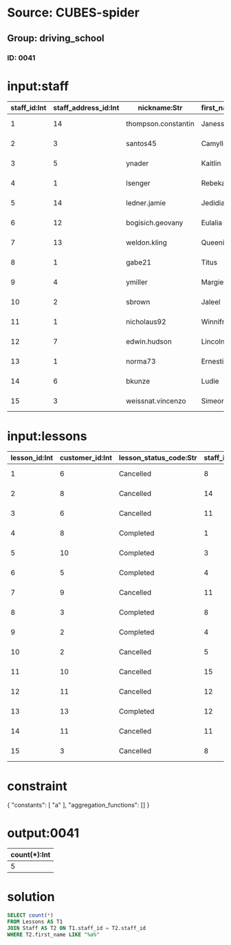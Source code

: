 # Source: CUBES-spider
## Group: driving_school
### ID: 0041

# input:staff

| staff_id:Int | staff_address_id:Int | nickname:Str | first_name:Str | middle_name:Str | last_name:Str | date_of_birth:Str | date_joined_staff:Str | date_left_staff:Str |
|---|---|---|---|---|---|---|---|---|
| 1 | 14 | thompson.constantin | Janessa | Amara | Sawayn | 2010-12-08 16:55:14 | 2017-04-27 03:21:26 | 2018-03-23 22:53:12 |
| 2 | 3 | santos45 | Camylle | Icie | Weissnat | 2015-08-01 13:22:43 | 2016-06-06 08:54:28 | 2018-03-10 15:25:00 |
| 3 | 5 | ynader | Kaitlin | Stephania | Mertz | 1994-05-17 05:32:11 | 2018-01-02 12:24:24 | 2018-03-24 10:11:08 |
| 4 | 1 | lsenger | Rebekah | Sherwood | Hermann | 2003-01-16 06:29:11 | 2017-10-21 17:20:57 | 2018-03-04 17:13:53 |
| 5 | 14 | ledner.jamie | Jedidiah | Dejon | Herzog | 2015-08-10 11:37:39 | 2016-05-16 20:56:53 | 2018-03-08 04:23:14 |
| 6 | 12 | bogisich.geovany | Eulalia | Tre | Maggio | 1998-04-27 12:55:05 | 2017-08-27 19:19:44 | 2018-02-28 08:26:10 |
| 7 | 13 | weldon.kling | Queenie | Madelyn | Macejkovic | 2007-06-11 20:03:28 | 2017-06-04 14:30:41 | 2018-03-08 05:16:29 |
| 8 | 1 | gabe21 | Titus | Duane | Durgan | 2005-05-02 06:23:36 | 2016-05-26 00:55:07 | 2018-03-05 18:30:12 |
| 9 | 4 | ymiller | Margie | Caesar | Doyle | 1995-06-03 08:09:17 | 2017-12-22 03:06:32 | 2018-03-08 12:31:16 |
| 10 | 2 | sbrown | Jaleel | Maiya | Rogahn | 1996-09-24 09:51:42 | 2016-06-05 22:22:23 | 2018-03-14 07:14:37 |
| 11 | 1 | nicholaus92 | Winnifred | Liam | Jast | 2000-06-13 18:09:11 | 2016-05-01 02:22:45 | 2018-03-09 05:08:35 |
| 12 | 7 | edwin.hudson | Lincoln | Benny | Carroll | 1996-03-09 08:19:49 | 2016-11-05 01:43:52 | 2018-03-06 23:17:41 |
| 13 | 1 | norma73 | Ernestina | Clarabelle | Mraz | 2004-05-19 14:11:13 | 2016-11-13 20:44:23 | 2018-02-26 17:56:31 |
| 14 | 6 | bkunze | Ludie | Ulices | Kuphal | 2000-11-16 06:55:12 | 2017-08-30 15:08:37 | 2018-03-02 01:48:15 |
| 15 | 3 | weissnat.vincenzo | Simeon | Mayra | Turner | 1997-03-29 10:55:45 | 2017-02-20 18:45:20 | 2018-03-01 17:10:03 |

# input:lessons

| lesson_id:Int | customer_id:Int | lesson_status_code:Str | staff_id:Int | vehicle_id:Int | lesson_date:Str | lesson_time:Str | price:Dbl |
|---|---|---|---|---|---|---|---|
| 1 | 6 | Cancelled | 8 | 3 | 2018-02-28 10:55:36 | 5 | 199.0 |
| 2 | 8 | Cancelled | 14 | 3 | 2018-03-07 16:12:36 | 6 | 167.0 |
| 3 | 6 | Cancelled | 11 | 2 | 2018-03-03 15:10:16 | 3 | 352.0 |
| 4 | 8 | Completed | 1 | 2 | 2018-03-17 19:02:07 | 9 | 306.0 |
| 5 | 10 | Completed | 3 | 2 | 2018-03-12 00:41:59 | 9 | 295.0 |
| 6 | 5 | Completed | 4 | 2 | 2018-03-07 22:03:49 | 6 | 492.0 |
| 7 | 9 | Cancelled | 11 | 1 | 2018-03-08 16:05:05 | 9 | 231.0 |
| 8 | 3 | Completed | 8 | 2 | 2018-03-21 06:48:45 | 2 | 277.0 |
| 9 | 2 | Completed | 4 | 2 | 2018-03-05 20:05:33 | 9 | 456.0 |
| 10 | 2 | Cancelled | 5 | 2 | 2018-02-26 02:36:35 | 4 | 495.0 |
| 11 | 10 | Cancelled | 15 | 1 | 2018-03-04 06:55:46 | 2 | 223.0 |
| 12 | 11 | Cancelled | 12 | 2 | 2018-03-16 07:08:52 | 2 | 184.0 |
| 13 | 13 | Completed | 12 | 1 | 2018-03-05 18:05:31 | 5 | 446.0 |
| 14 | 11 | Cancelled | 11 | 1 | 2018-03-07 11:53:32 | 5 | 483.0 |
| 15 | 3 | Cancelled | 8 | 1 | 2018-03-06 21:48:51 | 9 | 340.0 |

# constraint

{
  "constants": [
    "a"
  ],
  "aggregation_functions": []
}

# output:0041

| count(*):Int |
|---|
| 5 |

# solution

```sql
SELECT count(*)
FROM Lessons AS T1
JOIN Staff AS T2 ON T1.staff_id = T2.staff_id
WHERE T2.first_name LIKE "%a%"
```

